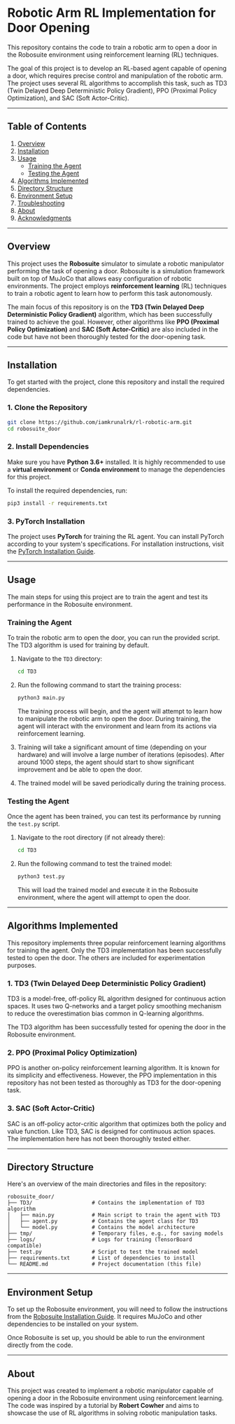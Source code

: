 # Robotic Arm RL Implementation for Door Opening

This repository contains the code to train a robotic arm to open a door in the Robosuite environment using reinforcement learning (RL) techniques.

The goal of this project is to develop an RL-based agent capable of opening a door, which requires precise control and manipulation of the robotic arm. The project uses several RL algorithms to accomplish this task, such as TD3 (Twin Delayed Deep Deterministic Policy Gradient), PPO (Proximal Policy Optimization), and SAC (Soft Actor-Critic).

---

## Table of Contents

1. [Overview](#overview)
2. [Installation](#installation)
3. [Usage](#usage)
    - [Training the Agent](#training-the-agent)
    - [Testing the Agent](#testing-the-agent)
4. [Algorithms Implemented](#algorithms-implemented)
5. [Directory Structure](#directory-structure)
6. [Environment Setup](#environment-setup)
7. [Troubleshooting](#troubleshooting)
8. [About](#about)
9. [Acknowledgments](#acknowledgments)

---

## Overview

This project uses the **Robosuite** simulator to simulate a robotic manipulator performing the task of opening a door. Robosuite is a simulation framework built on top of MuJoCo that allows easy configuration of robotic environments. The project employs **reinforcement learning** (RL) techniques to train a robotic agent to learn how to perform this task autonomously.

The main focus of this repository is on the **TD3 (Twin Delayed Deep Deterministic Policy Gradient)** algorithm, which has been successfully trained to achieve the goal. However, other algorithms like **PPO (Proximal Policy Optimization)** and **SAC (Soft Actor-Critic)** are also included in the code but have not been thoroughly tested for the door-opening task.

---

## Installation

To get started with the project, clone this repository and install the required dependencies.

### 1. Clone the Repository

```bash
git clone https://github.com/iamkrunalrk/rl-robotic-arm.git
cd robosuite_door
```

### 2. Install Dependencies

Make sure you have **Python 3.6+** installed. It is highly recommended to use a **virtual environment** or **Conda environment** to manage the dependencies for this project.

To install the required dependencies, run:

```bash
pip3 install -r requirements.txt
```

### 3. PyTorch Installation

The project uses **PyTorch** for training the RL agent. You can install PyTorch according to your system's specifications. For installation instructions, visit the [PyTorch Installation Guide](https://pytorch.org/get-started/locally/).

---

## Usage

The main steps for using this project are to train the agent and test its performance in the Robosuite environment. 

### Training the Agent

To train the robotic arm to open the door, you can run the provided script. The TD3 algorithm is used for training by default.

1. Navigate to the `TD3` directory:

   ```bash
   cd TD3
   ```

2. Run the following command to start the training process:

   ```bash
   python3 main.py
   ```

   The training process will begin, and the agent will attempt to learn how to manipulate the robotic arm to open the door. During training, the agent will interact with the environment and learn from its actions via reinforcement learning.

3. Training will take a significant amount of time (depending on your hardware) and will involve a large number of iterations (episodes). After around 1000 steps, the agent should start to show significant improvement and be able to open the door.

4. The trained model will be saved periodically during the training process.

### Testing the Agent

Once the agent has been trained, you can test its performance by running the `test.py` script.

1. Navigate to the root directory (if not already there):

   ```bash
   cd TD3
   ```

2. Run the following command to test the trained model:

   ```bash
   python3 test.py
   ```

   This will load the trained model and execute it in the Robosuite environment, where the agent will attempt to open the door.

---

## Algorithms Implemented

This repository implements three popular reinforcement learning algorithms for training the agent. Only the TD3 implementation has been successfully tested to open the door. The others are included for experimentation purposes.

### 1. **TD3 (Twin Delayed Deep Deterministic Policy Gradient)**

TD3 is a model-free, off-policy RL algorithm designed for continuous action spaces. It uses two Q-networks and a target policy smoothing mechanism to reduce the overestimation bias common in Q-learning algorithms.

The TD3 algorithm has been successfully tested for opening the door in the Robosuite environment.

### 2. **PPO (Proximal Policy Optimization)**

PPO is another on-policy reinforcement learning algorithm. It is known for its simplicity and effectiveness. However, the PPO implementation in this repository has not been tested as thoroughly as TD3 for the door-opening task.

### 3. **SAC (Soft Actor-Critic)**

SAC is an off-policy actor-critic algorithm that optimizes both the policy and value function. Like TD3, SAC is designed for continuous action spaces. The implementation here has not been thoroughly tested either.

---

## Directory Structure

Here's an overview of the main directories and files in the repository:

```
robosuite_door/
├── TD3/                   # Contains the implementation of TD3 algorithm
│   ├── main.py            # Main script to train the agent with TD3
│   ├── agent.py           # Contains the agent class for TD3
│   └── model.py           # Contains the model architecture
├── tmp/                   # Temporary files, e.g., for saving models
├── logs/                  # Logs for training (TensorBoard compatible)
├── test.py                # Script to test the trained model
├── requirements.txt       # List of dependencies to install
└── README.md              # Project documentation (this file)
```

---

## Environment Setup

To set up the Robosuite environment, you will need to follow the instructions from the [Robosuite Installation Guide](https://robosuite.ai/). It requires MuJoCo and other dependencies to be installed on your system.

Once Robosuite is set up, you should be able to run the environment directly from the code.

---


## About

This project was created to implement a robotic manipulator capable of opening a door in the Robosuite environment using reinforcement learning. The code was inspired by a tutorial by **Robert Cowher** and aims to showcase the use of RL algorithms in solving robotic manipulation tasks.